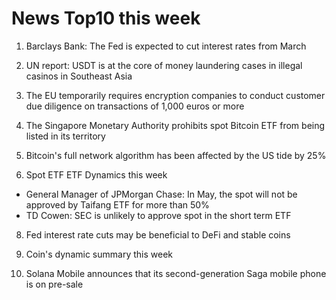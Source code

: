 # News Top10 this week

1. Barclays Bank: The Fed is expected to cut interest rates from March

2. UN report: USDT is at the core of money laundering cases in illegal casinos in Southeast Asia

3. The EU temporarily requires encryption companies to conduct customer due diligence on transactions of 1,000 euros or more

4. The Singapore Monetary Authority prohibits spot Bitcoin ETF from being listed in its territory

5. Bitcoin's full network algorithm has been affected by the US tide by 25%

6. Spot ETF ETF Dynamics this week
- General Manager of JPMorgan Chase: In May, the spot will not be approved by Taifang ETF for more than 50%
- TD Cowen: SEC is unlikely to approve spot in the short term ETF

8. Fed interest rate cuts may be beneficial to DeFi and stable coins

9. Coin's dynamic summary this week

10. Solana Mobile announces that its second-generation Saga mobile phone is on pre-sale
